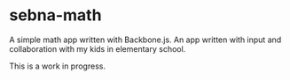 sebna-math
==========
A simple math app written with Backbone.js. An app written with input and collaboration with my kids in elementary school.

This is a work in progress. 
